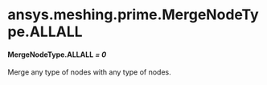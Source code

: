 # ansys.meshing.prime.MergeNodeType.ALLALL

#### MergeNodeType.ALLALL *= 0*

Merge any type of nodes with any type of nodes.

<!-- !! processed by numpydoc !! -->

